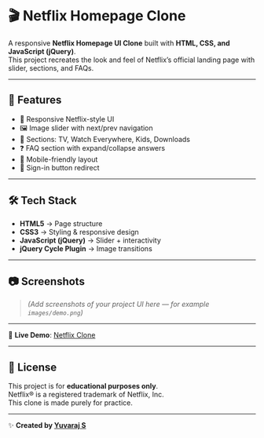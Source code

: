 # 🎬 Netflix Homepage Clone  

A responsive **Netflix Homepage UI Clone** built with **HTML, CSS, and JavaScript (jQuery)**.  
This project recreates the look and feel of Netflix’s official landing page with slider, sections, and FAQs.


---

## 🚀 Features
- 🎨 Responsive Netflix-style UI  
- 🖼️ Image slider with next/prev navigation  
- 📂 Sections: TV, Watch Everywhere, Kids, Downloads  
- ❓ FAQ section with expand/collapse answers  
- 📱 Mobile-friendly layout  
- 🔑 Sign-in button redirect  

---

## 🛠️ Tech Stack
- **HTML5** → Page structure  
- **CSS3** → Styling & responsive design  
- **JavaScript (jQuery)** → Slider + interactivity  
- **jQuery Cycle Plugin** → Image transitions  

---

## 📷 Screenshots
> *(Add screenshots of your project UI here — for example `images/demo.png`)*  

---

🔗 **Live Demo**: [Netflix Clone](https://yuvarajssyk.github.io/Homepage_Clone/)


---


## 📄 License  
This project is for **educational purposes only**.  
Netflix® is a registered trademark of Netflix, Inc.  
This clone is made purely for practice.  

---

✨ **Created by [Yuvaraj S](https://github.com/yuvarajssyk)**  

